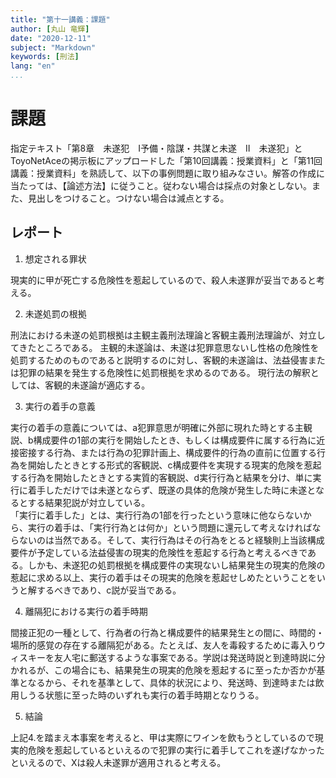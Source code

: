 ```yaml
---
title: "第十一講義：課題"
author: [丸山 竜輝]
date: "2020-12-11"
subject: "Markdown"
keywords: [刑法]
lang: "en"
...
```


# 課題

指定テキスト「第8章　未遂犯　Ⅰ予備・陰謀・共謀と未遂　Ⅱ　未遂犯」とToyoNetAceの掲示板にアップロードした「第10回講義：授業資料」と「第11回講義：授業資料」を熟読して、以下の事例問題に取り組みなさい。解答の作成に当たっては、【論述方法】に従うこと。従わない場合は採点の対象としない。また、見出しをつけること。つけない場合は減点とする。

## レポート

1. 想定される罪状

現実的に甲が死亡する危険性を惹起しているので、殺人未遂罪が妥当であると考える。

2. 未遂処罰の根拠

刑法における未遂の処罰根拠は主観主義刑法理論と客観主義刑法理論が、対立してきたところである。
主観的未遂論は、未遂は犯罪意思ないし性格の危険性を処罰するためのものであると説明するのに対し、客観的未遂論は、法益侵害または犯罪の結果を発生する危険性に処罰根拠を求めるのである。
現行法の解釈としては、客観的未遂論が適応する。

3. 実行の着手の意義

実行の着手の意義については、a犯罪意思が明確に外部に現れた時とする主観説、b構成要件の1部の実行を開始したとき、もしくは構成要件に属する行為に近接密接する行為、または行為の犯罪計画上、構成要件的行為の直前に位置する行為を開始したときとする形式的客観説、c構成要件を実現する現実的危険を惹起する行為を開始したときとする実質的客観説、d実行行為と結果を分け、単に実行に着手しただけでは未遂とならず、既遂の具体的危険が発生した時に未遂となるとする結果犯説が対立している。  
「実行に着手した」とは、実行行為の1部を行ったという意味に他ならないから、実行の着手は、「実行行為とは何か」という問題に還元して考えなければならないのは当然である。そして、実行行為はその行為をとると経験則上当該構成要件が予定している法益侵害の現実的危険性を惹起する行為と考えるべきである。しかも、未遂犯の処罰根拠を構成要件の実現ないし結果発生の現実的危険の惹起に求める以上、実行の着手はその現実的危険を惹起せしめたということをいうと解するべきであり、c説が妥当である。

4. 離隔犯における実行の着手時期

間接正犯の一種として、行為者の行為と構成要件的結果発生との間に、時間的・場所的感覚の存在する離隔犯がある。たとえば、友人を毒殺するために毒入りウィスキーを友人宅に郵送するような事案である。学説は発送時説と到達時説に分かれるが、この場合にも、結果発生の現実的危険を惹起するに至ったか否かが基準となるから、それを基準として、具体的状況により、発送時、到達時または飲用しうる状態に至った時のいずれも実行の着手時期となりうる。

5. 結論

上記4.を踏まえ本事案を考えると、甲は実際にワインを飲もうとしているので現実的危険を惹起しているといえるので犯罪の実行に着手してこれを遂げなかったといえるので、Xは殺人未遂罪が適用されると考える。